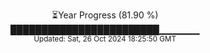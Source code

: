 <p align="center">
⏳Year Progress (81.90 %) <br>
████████████████████████▁▁▁▁▁▁ <br>
<sub>Updated: Sat, 26 Oct 2024 18:25:50 GMT</sub>
</p>

